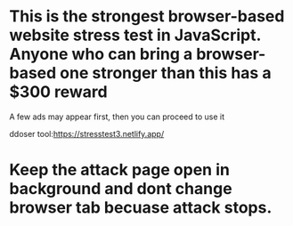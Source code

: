 
# This is the strongest browser-based website stress test in JavaScript. Anyone who can bring a browser-based one stronger than this has a $300 reward
 A few ads may appear first, then you can proceed to use it

 ddoser tool:https://stresstest3.netlify.app/
# Keep the attack page open in background and dont change browser tab becuase attack stops.

